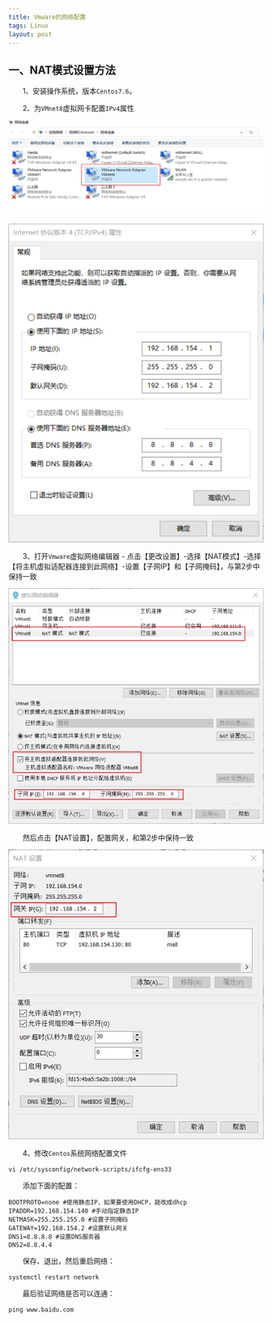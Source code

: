 ```yaml
---
title: Vmware的网络配置
tags: Linux
layout: post
---
```


## 一、NAT模式设置方法

　　1、安装操作系统，版本`Centos7.6`。

　　2、为`VMnet8`虚拟网卡配置`IPv4`属性

![为Vmnet8虚拟网卡配置属性1](/assets/img/linux/为Vmnet8虚拟网卡配置属性1.png)

![为Vmnet8虚拟网卡配置属性2](/assets/img/linux/为Vmnet8虚拟网卡配置属性2.png)

　　3、打开`Vmware`虚拟网络编辑器 - 点击【更改设置】-选择【NAT模式】-选择【将主机虚拟适配器连接到此网络】-设置【子网IP】和【子网掩码】，与第2步中保持一致

![配置虚拟网络编辑器1](/assets/img/linux/配置虚拟网络编辑器1.png)

　　然后点击【NAT设置】，配置网关，和第2步中保持一致

![配置虚拟网络编辑器2](/assets/img/linux/配置虚拟网络编辑器2.png)

　　4、修改`Centos`系统网络配置文件

```shell
vi /etc/sysconfig/network-scripts/ifcfg-ens33
```

　　添加下面的配置：

```shell
BOOTPROTO=none #使用静态IP，如果要使用DHCP，就改成dhcp
IPADDR=192.168.154.140 #手动指定静态IP
NETMASK=255.255.255.0 #设置子网掩码
GATEWAY=192.168.154.2 #设置默认网关
DNS1=8.8.8.8 #设置DNS服务器
DNS2=8.8.4.4
```

　　保存、退出，然后重启网络：

```shell
systemctl restart network
```

　　最后验证网络是否可以连通：

```shell
ping www.baidu.com
```

